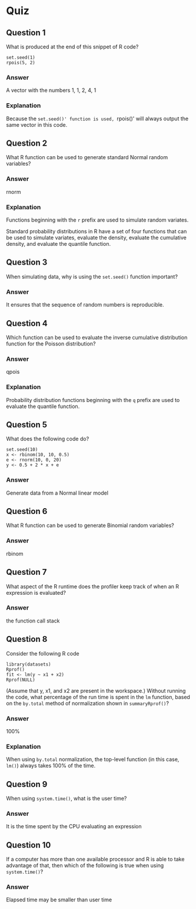 Quiz
====

Question 1
----------

What is produced at the end of this snippet of R code?

	set.seed(1)
	rpois(5, 2)

### Answer

A vector with the numbers 1, 1, 2, 4, 1

### Explanation

Because the `set.seed()' function is used, `rpois()' will always output the same vector in this code.


Question 2
----------

What R function can be used to generate standard Normal random variables?

### Answer

rnorm

### Explanation

Functions beginning with the `r` prefix are used to simulate random variates.

Standard probability distributions in R have a set of four functions that can be used to simulate variates, evaluate the density, evaluate the cumulative density, and evaluate the quantile function.


Question 3
----------

When simulating data, why is using the `set.seed()` function important?

### Answer
			
It ensures that the sequence of random numbers is reproducible.


Question 4
----------

Which function can be used to evaluate the inverse cumulative distribution function for the Poisson distribution?

### Answer

qpois

### Explanation

Probability distribution functions beginning with the `q` prefix are used to evaluate the quantile function.


Question 5
----------

What does the following code do?

	set.seed(10)
	x <- rbinom(10, 10, 0.5)
	e <- rnorm(10, 0, 20)
	y <- 0.5 + 2 * x + e

### Answer

Generate data from a Normal linear model


Question 6
----------
What R function can be used to generate Binomial random variables?

### Answer

rbinom


Question 7
----------

What aspect of the R runtime does the profiler keep track of when an R expression is evaluated?

### Answer

the function call stack	


Question 8
----------
Consider the following R code

	library(datasets)
	Rprof()
	fit <- lm(y ~ x1 + x2)
	Rprof(NULL)

(Assume that y, x1, and x2 are present in the workspace.) Without running the code, what percentage of the run time is spent in the `lm` function, based on the `by.total` method of normalization shown in `summaryRprof()`?


### Answer

100%

### Explanation

When using `by.total` normalization, the top-level function (in this case, `lm()`) always takes 100% of the time.


Question 9
----------

When using `system.time()`, what is the user time?

### Answer

It is the time spent by the CPU evaluating an expression


Question 10
-----------

If a computer has more than one available processor and R is able to take advantage of that, then which of the following is true when using `system.time()`?

### Answer

Elapsed time may be smaller than user time